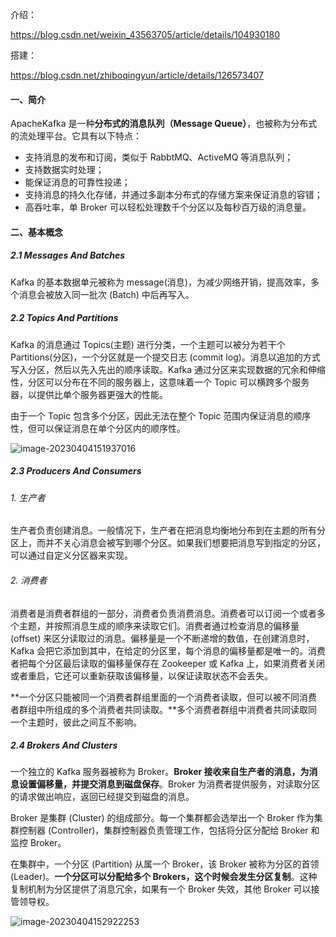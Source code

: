 介绍：

https://blog.csdn.net/weixin_43563705/article/details/104930180

搭建：

https://blog.csdn.net/zhiboqingyun/article/details/126573407



#### 一、简介

ApacheKafka 是一种**分布式的消息队列（Message Queue）**，也被称为分布式的流处理平台。它具有以下特点：

- 支持消息的发布和订阅，类似于 RabbtMQ、ActiveMQ 等消息队列；
- 支持数据实时处理；
- 能保证消息的可靠性投递；
- 支持消息的持久化存储，并通过多副本分布式的存储方案来保证消息的容错；
- 高吞吐率，单 Broker 可以轻松处理数千个分区以及每秒百万级的消息量。

#### 二、基本概念

##### 2.1 Messages And Batches

Kafka 的基本数据单元被称为 message(消息)，为减少网络开销，提高效率，多个消息会被放入同一批次 (Batch) 中后再写入。

##### 2.2 Topics And Partitions

Kafka 的消息通过 Topics(主题) 进行分类，一个主题可以被分为若干个 Partitions(分区)，一个分区就是一个提交日志 (commit log)。消息以追加的方式写入分区，然后以先入先出的顺序读取。Kafka 通过分区来实现数据的冗余和伸缩性，分区可以分布在不同的服务器上，这意味着一个 Topic 可以横跨多个服务器，以提供比单个服务器更强大的性能。

由于一个 Topic 包含多个分区，因此无法在整个 Topic 范围内保证消息的顺序性，但可以保证消息在单个分区内的顺序性。

![image-20230404151937016](https://springboot-vue-blog.oss-cn-hangzhou.aliyuncs.com/img-for-typora/image-20230404151937016.png)

##### 2.3 Producers And Consumers

###### 1. 生产者

生产者负责创建消息。一般情况下，生产者在把消息均衡地分布到在主题的所有分区上，而并不关心消息会被写到哪个分区。如果我们想要把消息写到指定的分区，可以通过自定义分区器来实现。

###### 2. 消费者

消费者是消费者群组的一部分，消费者负责消费消息。消费者可以订阅一个或者多个主题，并按照消息生成的顺序来读取它们。消费者通过检查消息的偏移量 (offset) 来区分读取过的消息。偏移量是一个不断递增的数值，在创建消息时，Kafka 会把它添加到其中，在给定的分区里，每个消息的偏移量都是唯一的。消费者把每个分区最后读取的偏移量保存在 Zookeeper 或 Kafka 上，如果消费者关闭或者重启，它还可以重新获取该偏移量，以保证读取状态不会丢失。

**一个分区只能被同一个消费者群组里面的一个消费者读取，但可以被不同消费者群组中所组成的多个消费者共同读取。**多个消费者群组中消费者共同读取同一个主题时，彼此之间互不影响。

##### 2.4 Brokers And Clusters

一个独立的 Kafka 服务器被称为 Broker。**Broker 接收来自生产者的消息，为消息设置偏移量，并提交消息到磁盘保存**。Broker 为消费者提供服务，对读取分区的请求做出响应，返回已经提交到磁盘的消息。

Broker 是集群 (Cluster) 的组成部分。每一个集群都会选举出一个 Broker 作为集群控制器 (Controller)，集群控制器负责管理工作，包括将分区分配给 Broker 和监控 Broker。

在集群中，一个分区 (Partition) 从属一个 Broker，该 Broker 被称为分区的首领 (Leader)。**一个分区可以分配给多个 Brokers，这个时候会发生分区复制**。这种复制机制为分区提供了消息冗余，如果有一个 Broker 失效，其他 Broker 可以接管领导权。

![image-20230404152922253](https://springboot-vue-blog.oss-cn-hangzhou.aliyuncs.com/img-for-typora/image-20230404152922253.png)